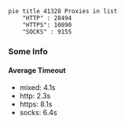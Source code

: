 
```mermaid
pie title 41328 Proxies in list
    "HTTP" : 28494
    "HTTPS": 10890
    "SOCKS" : 9155
```

### Some Info
#### Average Timeout

- mixed: 4.1s
- http: 2.3s
- https: 8.1s
- socks: 6.4s